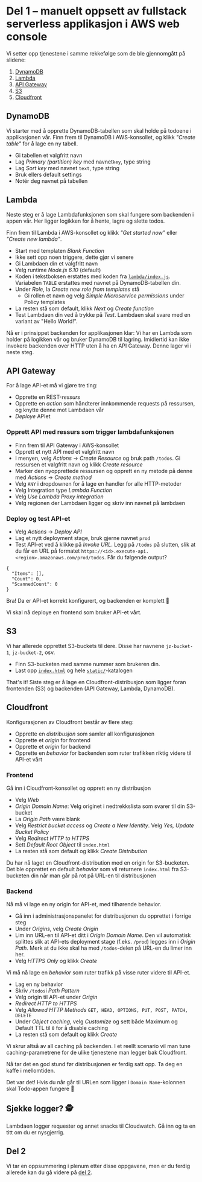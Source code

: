 # Del 1 – manuelt oppsett av fullstack serverless applikasjon i AWS web console

Vi setter opp tjenestene i samme rekkefølge som de ble gjennomgått på slidene:

1. [DynamoDB](#dynamodb)
2. [Lambda](#lambda)
3. [API Gateway](#api-gateway)
4. [S3](#s3)
5. [Cloudfront](#cloudfront)

## DynamoDB
Vi starter med å opprette DynamoDB-tabellen som skal holde på todoene i applikasjonen vår. Finn frem til DynamoDB i AWS-konsollet, og klikk _"Create table"_ for å lage en ny tabell.

- Gi tabellen et valgfritt navn
- Lag _Primary (partition) key_ med navnet`key`, type string
- Lag _Sort key_ med navnet `text`, type string
- Bruk ellers default settings
- Notér deg navnet på tabellen

## Lambda
Neste steg er å lage Lambdafunksjonen som skal fungere som backenden i appen vår. Her ligger logikken for å hente, lagre og slette todos.

Finn frem til Lambda i AWS-konsollet og klikk _"Get started now"_ eller _"Create new lambda"_.

- Start med templaten _Blank Function_
- Ikke sett opp noen triggere, dette gjør vi senere
- Gi Lambdaen din et valgfritt navn
- Velg runtime _Node.js 6.10_ (default)
- Koden i tekstboksen erstattes med koden fra [`lambda/index.js`](lambda/index.js). Variabelen `TABLE` erstattes med navnet på DynamoDB-tabellen din.
- Under _Role_, la _Create new role from templates_ stå
  - Gi rollen et navn og velg _Simple Microservice permissions_ under Policy templates
- La resten stå som default, klikk _Next_ og _Create function_
- Test Lambdaen din ved å trykke på _Test_. Lambdaen skal svare med en variant av "Hello World!".

Nå er i prinsippet backenden for applikasjonen klar: Vi har en Lambda som holder på logikken vår og bruker DynamoDB til lagring. Imidlertid kan ikke invokere backenden over HTTP uten å ha en API Gateway. Denne lager vi i neste steg.

## API Gateway

For å lage API-et må vi gjøre tre ting:

- Opprette en REST-_ressurs_
- Opprette en _action_ som håndterer innkommende requests på ressursen, og knytte denne mot Lambdaen vår
- _Deploye_ APIet


### Opprett API med ressurs som trigger lambdafunksjonen
- Finn frem til API Gateway i AWS-konsollet
- Opprett et nytt API med et valgfritt navn
- I menyen, velg _Actions_ -> _Create Resource_ og bruk path `/todos`. Gi ressursen et valgfritt navn og klikk _Create resource_
- Marker den nyopprettede ressursen og opprett en ny metode på denne med _Actions_ -> _Create method_
- Velg `ANY` i dropdownen for å lage en handler for alle HTTP-metoder
- Velg Integration type _Lambda Function_
- Velg _Use Lambda Proxy integration_
- Velg regionen der Lambdaen ligger og skriv inn navnet på lambdaen

### Deploy og test API-et
- Velg _Actions_ -> _Deploy API_
- Lag et nytt deployment stage, bruk gjerne navnet `prod`
- Test API-et ved å klikke på _Invoke URL_. Legg på `/todos` på slutten, slik at du får en URL på formatet `https://<id>.execute-api.<region>.amazonaws.com/prod/todos`. Får du følgende output?

```
{
  "Items": [],
  "Count": 0,
  "ScannedCount": 0
}
```

Bra! Da er API-et korrekt konfigurert, og backenden er komplett 🚀

Vi skal nå deploye en frontend som bruker API-et vårt.

## S3
Vi har allerede opprettet S3-buckets til dere. Disse har navnene `jz-bucket-1`, `jz-bucket-2`, osv.
- Finn S3-bucketen med samme nummer som brukeren din.
- Last opp [`index.html`](frontend/index.html) og hele [`static/`](frontend/static)-katalogen

That's it! Siste steg er å lage en Cloudfront-distribusjon som ligger foran frontenden (S3) og backenden (API Gateway, Lambda, DynamoDB).

## Cloudfront

Konfigurasjonen av Cloudfront består av flere steg:

- Opprette en _distribusjon_ som samler all konfigurasjonen
- Opprette et _origin_ for frontend
- Opprette et _origin_ for backend
- Opprette en _behavior_ for backenden som ruter trafikken riktig videre til API-et vårt

### Frontend
Gå inn i Cloudfront-konsollet og opprett en ny distribusjon

- Velg _Web_
- _Origin Domain Name_: Velg originet i nedtrekkslista som svarer til din S3-bucket
- La _Origin Path_ være blank
- Velg _Restrict bucket access_ og _Create a New Identity_. Velg _Yes, Update Bucket Policy_
- Velg _Redirect HTTP to HTTPS_
- Sett _Default Root Object_ til `index.html`
- La resten stå som default og klikk _Create Distribution_

Du har nå laget en Cloudfront-distribution med en origin for S3-bucketen. Det ble opprettet en default _behavior_ som vil returnere `index.html` fra S3-bucketen din når man går på rot på URL-en til distribusjonen

### Backend
Nå må vi lage en ny origin for API-et, med tilhørende behavior.

- Gå inn i administrasjonspanelet for distribusjonen du opprettet i forrige steg
- Under _Origins_, velg _Create Origin_
- Lim inn URL-en til API-et ditt i _Origin Domain Name_. Den vil automatisk splittes slik at API-ets deployment stage (f.eks. `/prod`) legges inn i _Origin Path_. Merk at du ikke skal ha med `/todos`-delen på URL-en du limer inn her.
- Velg _HTTPS Only_ og klikk _Create_

Vi må nå lage en _behavior_ som ruter trafikk på visse ruter videre til API-et.

- Lag en ny behavior
- Skriv `/todos`i _Path Pattern_
- Velg origin til API-et under _Origin_
- _Redirect HTTP to HTTPS_
- Velg _Allowed HTTP Methods_ `GET, HEAD, OPTIONS, PUT, POST, PATCH, DELETE`
- Under _Object caching_, velg _Customize_ og sett både Maximum og Default TTL til `0` for å disable caching
- La resten stå som default og klikk _Create_

Vi skrur altså av all caching på backenden. I et reellt scenario vil man tune caching-parametrene for de ulike tjenestene man legger bak Cloudfront.

Nå tar det en god stund før distribusjonen er ferdig satt opp. Ta deg en kaffe i mellomtiden.

Det var det! Hvis du når går til URLen som ligger i `Domain Name`-kolonnen skal Todo-appen fungere 🚀

## Sjekke logger? 🕵

Lambdaen logger requester og annet snacks til Cloudwatch. Gå inn og ta en titt om du er nysgjerrig.

## Del 2

Vi tar en oppsummering i plenum etter disse oppgavene, men er du ferdig allerede kan du gå videre på [del 2](Del2.md).
